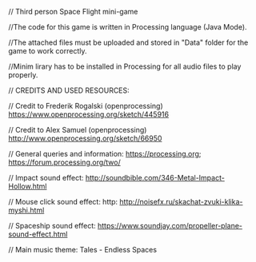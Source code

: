 // Third person Space Flight mini-game

//The code for this game is written in Processing language (Java Mode).

//The attached files must be uploaded and stored in "Data" folder for the game to work correctly.

//Minim lirary has to be installed in Processing for all audio files to play properly.

// CREDITS AND USED RESOURCES:

// Credit to Frederik Rogalski (openprocessing) https://www.openprocessing.org/sketch/445916

// Credit to Alex Samuel (openprocessing) http://www.openprocessing.org/sketch/66950

// General queries and information: https://processing.org; https://forum.processing.org/two/

// Impact sound effect: http://soundbible.com/346-Metal-Impact-Hollow.html

// Mouse click sound effect: http: http://noisefx.ru/skachat-zvuki-klika-myshi.html

// Spaceship sound effect: https://www.soundjay.com/propeller-plane-sound-effect.html

// Main music theme: Tales - Endless Spaces
